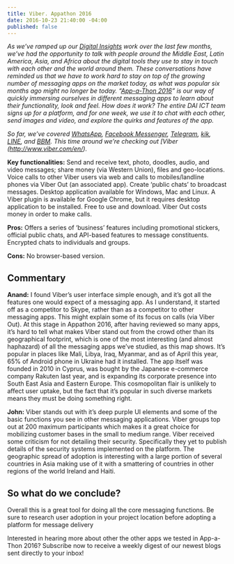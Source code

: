 ```yaml
---
title: Viber. Appathon 2016
date: 2016-10-23 21:40:00 -04:00
published: false
---
```


*As we’ve ramped up our [Digital Insights](http://dai-global-digital.com/tags/?tag=digital-insights) work over the last few months, we’ve had the opportunity to talk with people around the Middle East, Latin America, Asia, and Africa about the digital tools they use to stay in touch with each other and the world around them. These conversations have reminded us that we have to work hard to stay on top of the growing number of messaging apps on the market today, as what was popular six months ago might no longer be today. “[App-a-Thon 2016](http://dai-global-digital.com/tags/?tag=appathon-2016)” is our way of quickly immersing ourselves in different messaging apps to learn about their functionality, look and feel. How does it work? The entire DAI ICT team signs up for a platform, and for one week, we use it to chat with each other, send images and video, and explore the quirks and features of the app.*

*So far, we’ve covered [WhatsApp](http://dai-global-digital.com/whatsapp-appathon-2016.html), [Facebook Messenger](http://dai-global-digital.com/facebook-messenger.html), [Telegram](http://dai-global-digital.com/app-a-thon-2016-telegram-for-development.html), [kik](http://dai-global-digital.com/appathon-2016-kik-for-development.html), [LINE](http://dai-global-digital.com/app-a-thon-2016-line-for-development.html), and [BBM](http://dai-global-digital.com/appathon-BBM.html). This time around we’re checking out [Viber (http://www.viber.com/en/).*

<!--more-->

**Key functionalities:** Send and receive text, photo, doodles, audio, and video messages; share money (via Western Union), files and geo-locations. Voice calls to other Viber users via web and calls to mobiles/landline phones via Viber Out (an associated app). Create ‘public chats’ to broadcast messages. Desktop application available for Windows, Mac and Linux. A Viber plugin is available for Google Chrome, but it requires desktop application to be installed. Free to use and download. Viber Out costs money in order to make calls.

**Pros:** Offers a series of ‘business’ features including promotional stickers, official public chats, and API-based features to message constituents. Encrypted chats to individuals and groups.

**Cons:** No browser-based version.

## Commentary

**Anand:** I found Viber’s user interface simple enough, and it’s got all the features one would expect of a messaging app. As I understand, it started off as a competitor to Skype, rather than as a competitor to other messaging apps. This might explain some of its focus on calls (via Viber Out). At this stage in Appathon 2016, after having reviewed so many apps, it’s hard to tell what makes Viber stand out from the crowd other than its geographical footprint, which is one of the most interesting (and almost haphazard) of all the messaging apps we’ve studied, as this map shows. It’s popular in places like Mali, Libya, Iraq, Myanmar, and as of April this year, 65% of Android phone in Ukraine had it installed. The app itself was founded in 2010 in Cyprus, was bought by the Japanese e-commerce company Rakuten last year, and is expanding its corporate presence into South East Asia and Eastern Europe. This cosmopolitan flair is unlikely to affect user uptake, but the fact that it’s popular in such diverse markets means they must be doing something right.

**John:** Viber stands out with it’s deep purple UI elements and some of the basic functions you see in other messaging applications. Viber groups top out at 200 maximum participants which makes it a great choice for mobilizing customer bases in the small to medium range. Viber received some criticism for not detailing their security. Specifically they yet to publish details of the security systems implemented on the platform. The geographic spread of adoption is interesting with a large portion of several countries in Asia making use of it with a smattering of countries in other regions of the world Ireland and Haiti.

## So what do we conclude?

Overall this is a great tool for doing all the core messaging functions. Be sure to research user adoption in your project location before adopting a platform for message delivery

Interested in hearing more about other the other apps we tested in App-a-Thon 2016? Subscribe now to receive a weekly digest of our newest blogs sent directly to your inbox!